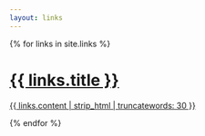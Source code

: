 ```yaml
---
layout: links
---
```


{% for links in site.links %}
  <div class="col-12 col-xs-12 col-sm-12	col-md-6	col-lg-4	col-xl-4">
<div class="post-card">
  <a href="{{ links.url | prepend: site.baseurl }}" class="catalogue-item">
    <h1 class="catalogue-title">{{ links.title }}</h1>
  <div class="catalogue-line"></div>
  <p>
    {{ links.content | strip_html | truncatewords: 30 }}
  </p>
</a>
</div>

</div>

{% endfor %}
